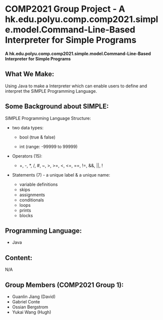 # COMP2021 Group Project - A hk.edu.polyu.comp.comp2021.simple.model.Command-Line-Based Interpreter for Simple Programs

**A hk.edu.polyu.comp.comp2021.simple.model.Command-Line-Based Interpreter for Simple Programs**

## What We Make:

Using Java to make a Interpreter which can enable users to define and interpret the SIMPLE Programming Language.

## Some Background about SIMPLE:

SIMPLE Programming Language Structure:

- two data types: 

  - bool (true & false)

  - int (range: -99999 to 99999)

- Operators (15):
  - +, -, *, /, #, ~, >, >=, <, <=, ==, !=, &&, ||, !

- Statements (7) -  a unique label & a unique name:
  - variable definitions
  - skips
  - assignments
  - conditionals
  - loops
  - prints
  - blocks

## Programming Language:

  - Java

## Content:
N/A

## Group Members (COMP2021 Group 1):
- Guanlin Jiang (David)
- Gabriel Conte
- Ossian Bergstrom
- Yukai Wang (Hugh)
